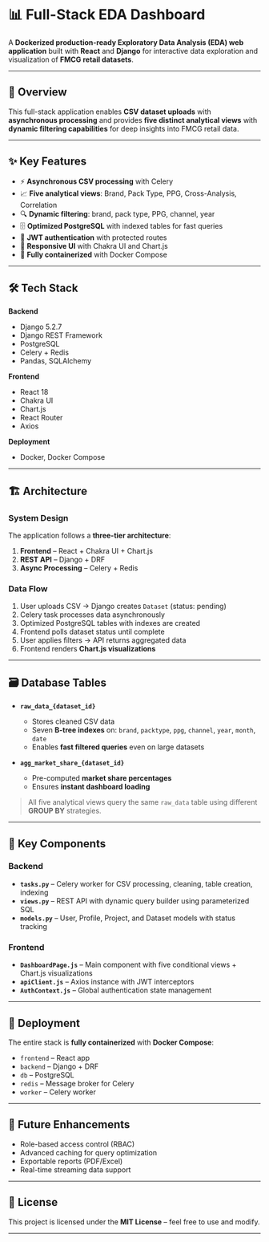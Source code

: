 # 📊 Full-Stack EDA Dashboard

A **Dockerized production-ready Exploratory Data Analysis (EDA) web application** built with **React** and **Django** for interactive data exploration and visualization of **FMCG retail datasets**.

---

## 🚀 Overview
This full-stack application enables **CSV dataset uploads** with **asynchronous processing** and provides **five distinct analytical views** with **dynamic filtering capabilities** for deep insights into FMCG retail data.

---

## ✨ Key Features
- ⚡ **Asynchronous CSV processing** with Celery  
- 📈 **Five analytical views**: Brand, Pack Type, PPG, Cross-Analysis, Correlation  
- 🔍 **Dynamic filtering**: brand, pack type, PPG, channel, year  
- 🗄️ **Optimized PostgreSQL** with indexed tables for fast queries  
- 🔐 **JWT authentication** with protected routes  
- 📱 **Responsive UI** with Chakra UI and Chart.js  
- 🐳 **Fully containerized** with Docker Compose  

---

## 🛠️ Tech Stack
**Backend**  
- Django 5.2.7  
- Django REST Framework  
- PostgreSQL  
- Celery + Redis  
- Pandas, SQLAlchemy  

**Frontend**  
- React 18  
- Chakra UI  
- Chart.js  
- React Router  
- Axios  

**Deployment**  
- Docker, Docker Compose  

---

## 🏗️ Architecture

### System Design
The application follows a **three-tier architecture**:
1. **Frontend** – React + Chakra UI + Chart.js  
2. **REST API** – Django + DRF  
3. **Async Processing** – Celery + Redis  

### Data Flow
1. User uploads CSV → Django creates `Dataset` (status: pending)  
2. Celery task processes data asynchronously  
3. Optimized PostgreSQL tables with indexes are created  
4. Frontend polls dataset status until complete  
5. User applies filters → API returns aggregated data  
6. Frontend renders **Chart.js visualizations**  

---

## 🗃️ Database Tables

- **`raw_data_{dataset_id}`**  
  - Stores cleaned CSV data  
  - Seven **B-tree indexes** on: `brand`, `packtype`, `ppg`, `channel`, `year`, `month`, `date`  
  - Enables **fast filtered queries** even on large datasets  

- **`agg_market_share_{dataset_id}`**  
  - Pre-computed **market share percentages**  
  - Ensures **instant dashboard loading**  

> All five analytical views query the same `raw_data` table using different **GROUP BY** strategies.

---

## 🔑 Key Components

### Backend
- **`tasks.py`** – Celery worker for CSV processing, cleaning, table creation, indexing  
- **`views.py`** – REST API with dynamic query builder using parameterized SQL  
- **`models.py`** – User, Profile, Project, and Dataset models with status tracking  

### Frontend
- **`DashboardPage.js`** – Main component with five conditional views + Chart.js visualizations  
- **`apiClient.js`** – Axios instance with JWT interceptors  
- **`AuthContext.js`** – Global authentication state management  

---

## 🐳 Deployment
The entire stack is **fully containerized** with **Docker Compose**:
- `frontend` – React app  
- `backend` – Django + DRF  
- `db` – PostgreSQL  
- `redis` – Message broker for Celery  
- `worker` – Celery worker  

---

## 📌 Future Enhancements
- Role-based access control (RBAC)  
- Advanced caching for query optimization  
- Exportable reports (PDF/Excel)  
- Real-time streaming data support  

---

## 📜 License
This project is licensed under the **MIT License** – feel free to use and modify.

---
